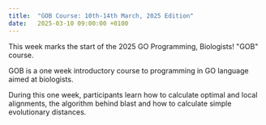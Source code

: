 ```yaml
---
title:  "GOB Course: 10th-14th March, 2025 Edition"
date:   2025-03-10 09:00:00 +0100
---
```


This week marks the start of the 2025 GO Programming, Biologists!
"GOB" course.

GOB is a one week introductory course to programming in GO language
aimed at biologists.

During this one week, participants learn how to calculate optimal and
local alignments, the algorithm behind blast and how to calculate
simple evolutionary distances.

